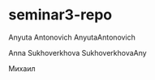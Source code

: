 # seminar3-repo

Anyuta Antonovich  AnyutaAntonovich


Anna Sukhoverkhova  SukhoverkhovaAny

Михаил

